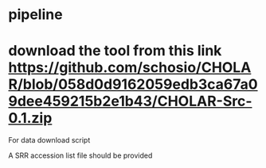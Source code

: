 # pipeline

# download the tool from this link https://github.com/schosio/CHOLAR/blob/058d0d9162059edb3ca67a09dee459215b2e1b43/CHOLAR-Src-0.1.zip


For data download script

A SRR accession list file should be provided 
